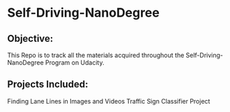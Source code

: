 # Self-Driving-NanoDegree

## Objective:
This Repo is to track all the materials acquired throughout
the Self-Driving-NanoDegree Program on Udacity.

## Projects Included:
Finding Lane Lines in Images and Videos
Traffic Sign Classifier Project
